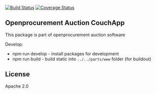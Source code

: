 [![Build Status](https://travis-ci.org/ProzorroUKR/openprocurement.auction.js.svg?branch=master)](https://travis-ci.org/ProzorroUKR/openprocurement.auction.js)
[![Coverage Status](https://coveralls.io/repos/github/ProzorroUKR/openprocurement.auction.js/badge.svg?branch=master)](https://coveralls.io/github/ProzorroUKR/openprocurement.auction.js?branch=master)

## Openprocurement Auction CouchApp

This package is part of openprocurement auction software

Develop:

* npm run develop - install packages for development
* npm run build - build static into `../../parts/www` folder (for buildout)

## License

Apache 2.0
